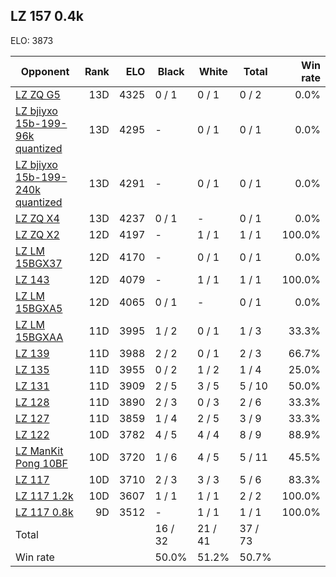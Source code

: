 ## LZ 157 0.4k ##

ELO: 3873

Opponent | Rank | ELO | Black | White | Total | Win rate
---------|-----:|----:|-------|-------|-------|-------:
[LZ ZQ G5](LZ%20ZQ%20G5.md) | 13D | 4325 | 0 / 1 | 0 / 1 | 0 / 2 | 0.0%
[LZ bjiyxo 15b-199-96k quantized](LZ%20bjiyxo%2015b-199-96k%20quantized.md) | 13D | 4295 | - | 0 / 1 | 0 / 1 | 0.0%
[LZ bjiyxo 15b-199-240k quantized](LZ%20bjiyxo%2015b-199-240k%20quantized.md) | 13D | 4291 | - | 0 / 1 | 0 / 1 | 0.0%
[LZ ZQ X4](LZ%20ZQ%20X4.md) | 13D | 4237 | 0 / 1 | - | 0 / 1 | 0.0%
[LZ ZQ X2](LZ%20ZQ%20X2.md) | 12D | 4197 | - | 1 / 1 | 1 / 1 | 100.0%
[LZ LM 15BGX37](LZ%20LM%2015BGX37.md) | 12D | 4170 | - | 0 / 1 | 0 / 1 | 0.0%
[LZ 143](LZ%20143.md) | 12D | 4079 | - | 1 / 1 | 1 / 1 | 100.0%
[LZ LM 15BGXA5](LZ%20LM%2015BGXA5.md) | 12D | 4065 | 0 / 1 | - | 0 / 1 | 0.0%
[LZ LM 15BGXAA](LZ%20LM%2015BGXAA.md) | 11D | 3995 | 1 / 2 | 0 / 1 | 1 / 3 | 33.3%
[LZ 139](LZ%20139.md) | 11D | 3988 | 2 / 2 | 0 / 1 | 2 / 3 | 66.7%
[LZ 135](LZ%20135.md) | 11D | 3955 | 0 / 2 | 1 / 2 | 1 / 4 | 25.0%
[LZ 131](LZ%20131.md) | 11D | 3909 | 2 / 5 | 3 / 5 | 5 / 10 | 50.0%
[LZ 128](LZ%20128.md) | 11D | 3890 | 2 / 3 | 0 / 3 | 2 / 6 | 33.3%
[LZ 127](LZ%20127.md) | 11D | 3859 | 1 / 4 | 2 / 5 | 3 / 9 | 33.3%
[LZ 122](LZ%20122.md) | 10D | 3782 | 4 / 5 | 4 / 4 | 8 / 9 | 88.9%
[LZ ManKit Pong 10BF](LZ%20ManKit%20Pong%2010BF.md) | 10D | 3720 | 1 / 6 | 4 / 5 | 5 / 11 | 45.5%
[LZ 117](LZ%20117.md) | 10D | 3710 | 2 / 3 | 3 / 3 | 5 / 6 | 83.3%
[LZ 117 1.2k](LZ%20117%201.2k.md) | 10D | 3607 | 1 / 1 | 1 / 1 | 2 / 2 | 100.0%
[LZ 117 0.8k](LZ%20117%200.8k.md) | 9D | 3512 | - | 1 / 1 | 1 / 1 | 100.0%
Total | | | 16 / 32 | 21 / 41 | 37 / 73 | 
Win rate| | | 50.0% | 51.2% | 50.7% | 
